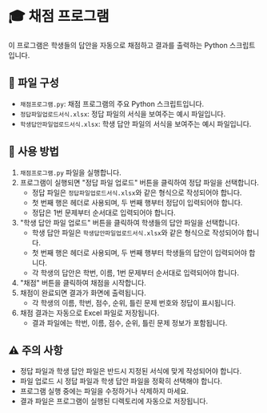 # 🎓 채점 프로그램

이 프로그램은 학생들의 답안을 자동으로 채점하고 결과를 출력하는 Python 스크립트입니다.

## 📁 파일 구성

- `채점프로그램.py`: 채점 프로그램의 주요 Python 스크립트입니다.
- `정답파일업로드서식.xlsx`: 정답 파일의 서식을 보여주는 예시 파일입니다.
- `학생답안파일업로드서식.xlsx`: 학생 답안 파일의 서식을 보여주는 예시 파일입니다.

## 🚀 사용 방법

1. `채점프로그램.py` 파일을 실행합니다.
2. 프로그램이 실행되면 "정답 파일 업로드" 버튼을 클릭하여 정답 파일을 선택합니다.
   - 정답 파일은 `정답파일업로드서식.xlsx`와 같은 형식으로 작성되어야 합니다.
   - 첫 번째 행은 헤더로 사용되며, 두 번째 행부터 정답이 입력되어야 합니다.
   - 정답은 1번 문제부터 순서대로 입력되어야 합니다.
3. "학생 답안 파일 업로드" 버튼을 클릭하여 학생들의 답안 파일을 선택합니다.
   - 학생 답안 파일은 `학생답안파일업로드서식.xlsx`와 같은 형식으로 작성되어야 합니다.
   - 첫 번째 행은 헤더로 사용되며, 두 번째 행부터 학생들의 답안이 입력되어야 합니다.
   - 각 학생의 답안은 학번, 이름, 1번 문제부터 순서대로 입력되어야 합니다.
4. "채점" 버튼을 클릭하여 채점을 시작합니다.
5. 채점이 완료되면 결과가 화면에 출력됩니다.
   - 각 학생의 이름, 학번, 점수, 순위, 틀린 문제 번호와 정답이 표시됩니다.
6. 채점 결과는 자동으로 Excel 파일로 저장됩니다.
   - 결과 파일에는 학번, 이름, 점수, 순위, 틀린 문제 정보가 포함됩니다.

## ⚠️ 주의 사항

- 정답 파일과 학생 답안 파일은 반드시 지정된 서식에 맞게 작성되어야 합니다.
- 파일 업로드 시 정답 파일과 학생 답안 파일을 정확히 선택해야 합니다.
- 프로그램 실행 중에는 파일을 수정하거나 삭제하지 마세요.
- 결과 파일은 프로그램이 실행된 디렉토리에 자동으로 저장됩니다.
